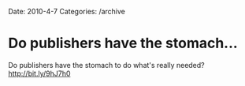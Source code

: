 Date: 2010-4-7
Categories: /archive

# Do publishers have the stomach...

Do publishers have the stomach to do what's really needed? <a href="http://bit.ly/9hJ7h0" rel="nofollow">http://bit.ly/9hJ7h0</a>
